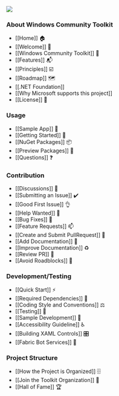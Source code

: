 ![](https://github.com/windows-toolkit/WindowsCommunityToolkit-design-assets/blob/master/Logos/windows_toolkit_sticker_4x4-1.png)

### About Windows Community Toolkit

* [[Home]] 🏠 
* [[Welcome]] 🙏
* [[Windows Community Toolkit]] 🧰
* [[Features]] 📬
* [[Principles]] ☑️
* [[Roadmap]] 🗺
* [[.NET Foundation]]
* [[Why Microsoft supports this project]]
* [[License]] 📄

### Usage

* [[Sample App]] 📱
* [[Getting Started]] 🙌
* [[NuGet Packages]] 📦
* [[Preview Packages]] 🌙
* [[Questions]] ❓

### Contribution

* [[Discussions]] 👥
* [[Submitting an Issue]] ✔️
* [[Good First Issue]] 👌
* [[Help Wanted]] 🙋
* [[Bug Fixes]] 🐛
* [[Feature Requests]] 📫
* [[Create and Submit PullRequest]] 🚀
* [[Add Documentation]] 📝
* [[Improve Documentation]] ♻️
* [[Review PR]] 📖
* [[Avoid Roadblocks]] 🚧

### Development/Testing

* [[Quick Start]] ⚡
* [[Required Dependencies]] 📌
* [[Coding Style and Conventions]] ⚖
* [[Testing]] 🧪
* [[Sample Development]] 📱
* [[Accessibility Guideline]] ♿
* [[Building XAML Controls]] 🎛
* [[Fabric Bot Services]] 🤖

### Project Structure

* [[How the Project is Organized]] 🗄️
* [[Join the Toolkit Organization]] 🚪
* [[Hall of Fame]] 🏆
